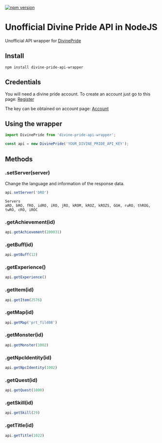 [![npm version](https://img.shields.io/npm/v/divine-pride-api-wrapper.svg?style=flat-square)](https://www.npmjs.com/package/divine-pride-api-wrapper)

# Unofficial Divine Pride API in NodeJS

Unofficial API wrapper for [DivinePride](https://www.divine-pride.net/api)

## Install

```shell
npm install divine-pride-api-wrapper
```

## Credentials

You will need a divine pride account. To create an account just go to this page: [Register](https://www.divine-pride.net/forum/index.php?/register/)

The key can be obtained on account page: [Account](https://www.divine-pride.net/account)

## Using the wrapper

```javascript
import DivinePride from 'divine-pride-api-wrapper';

const api = new DivinePride('YOUR_DIVINE_PRIDE_API_KEY');
```

## Methods

### .setServer(server)

<!-- Seems to take precedence over language setting. -->
Change the language and information of the response data.

```javascript
api.setServer('bRO')
```

```text
Servers
aRO, bRO, fRO, idRO, iRO, jRO, kROM, kROZ, kROZS, GGH, ruRO, thROG, twRO, cRO, iROC
```

<!-- ### .setLanguage(language)

Also change the language of the response data.
Will be sent in the Accept-Language header. -->

### .getAchievement(id)

```javascript
api.getAchievement(200031)
```

### .getBuff(id)

```javascript
api.getBuff(12)
```

### .getExperience()

```javascript
api.getExperience()
```

### .getItem(id)

```javascript
api.getItem(2576)
```

### .getMap(id)

```javascript
api.getMap('prt_fild08')
```

### .getMonster(id)

```javascript
api.getMonster(1002)
```

### .getNpcIdentity(id)

```javascript
api.getNpcIdentity(1002)
```

### .getQuest(id)

```javascript
api.getQuest(1000)
```

### .getSkill(id)

```javascript
api.getSkill(29)
```

### .getTitle(id)

```javascript
api.getTitle(1022)
```

